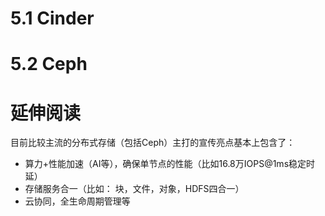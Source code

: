 # 5.1 Cinder

# 5.2 Ceph

# 延伸阅读

目前比较主流的分布式存储（包括Ceph）主打的宣传亮点基本上包含了：<br>
- 算力+性能加速（AI等），确保单节点的性能（比如16.8万IOPS@1ms稳定时延）
- 存储服务合一（比如： 块，文件，对象，HDFS四合一）
- 云协同，全生命周期管理等


